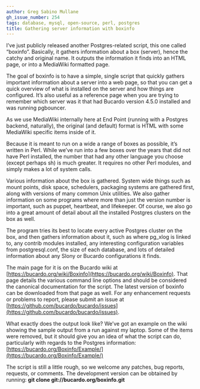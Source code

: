 ```yaml
---
author: Greg Sabino Mullane
gh_issue_number: 254
tags: database, mysql, open-source, perl, postgres
title: Gathering server information with boxinfo
---
```




I’ve just publicly released another Postgres-related script, this one called “boxinfo”. Basically, it gathers information about a box (server), hence the catchy and original name. It outputs the information it finds into an HTML page, or into a MediaWiki formatted page.

The goal of boxinfo is to have a simple, single script that quickly gathers important information about a server into a web page, so that you can get a quick overview of what is installed on the server and how things are configured. It’s also useful as a reference page when you are trying to remember which server was it that had Bucardo version 4.5.0 installed and was running pgbouncer.

As we use MediaWiki internally here at End Point (running with a Postgres backend, naturally), the original (and default) format is HTML with some MediaWiki specific items inside of it.

Because it is meant to run on a wide a range of boxes as possible, it’s written in Perl. While we’ve run into a few boxes over the years that did not have Perl installed, the number that had any other language you choose (except perhaps sh) is much greater. It requires no other Perl modules, and simply makes a lot of system calls.

Various information about the box is gathered. System wide things such as mount points, disk space, schedulers, packaging systems are gathered first, along with versions of many common Unix utilities. We also gather information on some programs where more than just the version number is important, such as puppet, heartbeat, and lifekeeper. Of course, we also go into a great amount of detail about all the installed Postgres clusters on the box as well.

The program tries its best to locate every active Postgres cluster on the box, and then gathers information about it, such as where pg_xlog is linked to, any contrib modules installed, any interesting configuration variables from postgresql.conf, the size of each database, and lots of detailed information about any Slony or Bucardo configurations it finds.

The main page for it is on the Bucardo wiki at [https://bucardo.org/wiki/Boxinfo](https://bucardo.org/wiki/Boxinfo). That page details the various command line options and should be considered the canonical documentation for the script. The latest version of boxinfo can be downloaded from that page as well. For any enhancement requests or problems to report, please submit an issue at [https://github.com/bucardo/bucardo/issues](https://github.com/bucardo/bucardo/issues).

What exactly does the output look like? We’ve got an example on the wiki showing the sample output from a run against my laptop. Some of the items were removed, but it should give you an idea of what the script can do, particularly with regards to the Postgres information: [https://bucardo.org/Boxinfo/Example/](https://bucardo.org/Boxinfo/Example/)

The script is still a little rough, so we welcome any patches, bug reports, requests, or comments. The development version can be obtained by running: **git clone git://bucardo.org/boxinfo.git**


